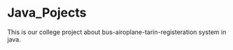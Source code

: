# Java_Pojects

This is our college project about bus-airoplane-tarin-registeration system in java. 
